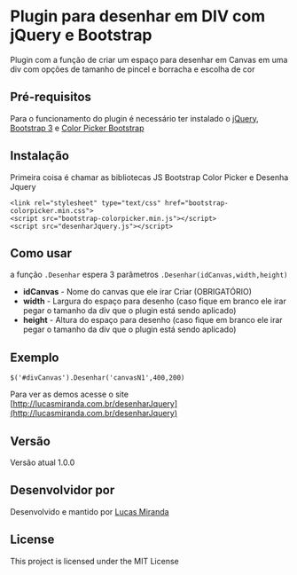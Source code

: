 # Plugin para desenhar em DIV com jQuery e Bootstrap

Plugin com a função de criar um espaço para desenhar em Canvas em uma div com opções de tamanho de pincel e borracha e escolha de cor

## Pré-requisitos

Para o funcionamento do plugin é necessário ter instalado o [jQuery](http://jquery.com/), [Bootstrap 3](http://getbootstrap.com/docs/3.3) e [Color Picker Bootstrap](https://github.com/farbelous/bootstrap-colorpicker)

## Instalação

Primeira coisa é chamar as bibliotecas JS Bootstrap Color Picker e Desenha Jquery

```
<link rel="stylesheet" type="text/css" href="bootstrap-colorpicker.min.css">
<script src="bootstrap-colorpicker.min.js"></script>
<script src="desenharJquery.js"></script>
```

## Como usar
a função `.Desenhar` espera 3 parâmetros `.Desenhar(idCanvas,width,height)` 
* **idCanvas** - Nome do canvas que ele irar Criar (OBRIGATÓRIO)
* **width** - Largura do espaço para desenho (caso fique em branco ele irar pegar o tamanho da div que o plugin está sendo aplicado)
* **height** - Altura do espaço para desenho (caso fique em branco ele irar pegar o tamanho da div que o plugin está sendo aplicado)

## Exemplo
`$('#divCanvas').Desenhar('canvasN1',400,200)`

Para ver as demos acesse o site [http://lucasmiranda.com.br/desenharJquery](http://lucasmiranda.com.br/desenharJquery)

## Versão

Versão atual 1.0.0

## Desenvolvidor por

Desenvolvido e mantido por [Lucas Miranda](http://lucasmiranda.com.br)

## License
This project is licensed under the MIT License


